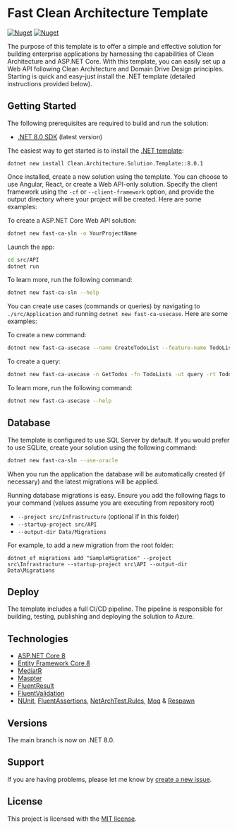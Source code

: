 # Fast Clean Architecture Template

[![Nuget](https://img.shields.io/nuget/v/Fast.Clean.Architecture.Solution.Template?label=NuGet)](https://www.nuget.org/packages/Fast.Clean.Architecture.Solution.Template)
[![Nuget](https://img.shields.io/nuget/dt/Fast.Clean.Architecture.Solution.Template?label=Downloads)](https://www.nuget.org/packages/Fast.Clean.Architecture.Solution.Template)

The purpose of this template is to offer a simple and effective solution for building enterprise applications 
by harnessing the capabilities of Clean Architecture and ASP.NET Core. 
With this template, you can easily set up a Web API following Clean Architecture and Domain Drive Design principles. 
Starting is quick and easy-just install the .NET template (detailed instructions provided below).


## Getting Started

The following prerequisites are required to build and run the solution:

- [.NET 8.0 SDK](https://dotnet.microsoft.com/download/dotnet/8.0) (latest version)

The easiest way to get started is to install the [.NET template](https://www.nuget.org/packages/Fast.Clean.Architecture.Solution.Template):
```
dotnet new install Clean.Architecture.Solution.Template::8.0.1
```

Once installed, create a new solution using the template. You can choose to use Angular, React, or create a Web API-only solution. Specify the client framework using the `-cf` or `--client-framework` option, and provide the output directory where your project will be created. Here are some examples:

To create a ASP.NET Core Web API solution:
```bash
dotnet new fast-ca-sln -o YourProjectName
```

Launch the app:
```bash
cd src/API
dotnet run
```

To learn more, run the following command:
```bash
dotnet new fast-ca-sln --help
```

You can create use cases (commands or queries) by navigating to `./src/Application` and running `dotnet new fast-ca-usecase`. Here are some examples:

To create a new command:
```bash
dotnet new fast-ca-usecase --name CreateTodoList --feature-name TodoLists --usecase-type command --return-type int
```

To create a query:
```bash
dotnet new fast-ca-usecase -n GetTodos -fn TodoLists -ut query -rt TodosVm
```

To learn more, run the following command:
```bash
dotnet new fast-ca-usecase --help
```

## Database

The template is configured to use SQL Server by default. If you would prefer to use SQLite, create your solution using the following command:

```bash
dotnet new fast-ca-sln --use-oracle
```

When you run the application the database will be automatically created (if necessary) and the latest migrations will be applied.

Running database migrations is easy. Ensure you add the following flags to your command (values assume you are executing from repository root)

* `--project src/Infrastructure` (optional if in this folder)
* `--startup-project src/API`
* `--output-dir Data/Migrations`

For example, to add a new migration from the root folder:

 `dotnet ef migrations add "SampleMigration" --project src\Infrastructure --startup-project src\API --output-dir Data\Migrations`

## Deploy

The template includes a full CI/CD pipeline. The pipeline is responsible for building, testing, publishing and deploying the solution to Azure.

## Technologies

* [ASP.NET Core 8](https://docs.microsoft.com/en-us/aspnet/core/introduction-to-aspnet-core)
* [Entity Framework Core 8](https://docs.microsoft.com/en-us/ef/core/)
* [MediatR](https://github.com/jbogard/MediatR)
* [Maspter](https://github.com/MapsterMapper/Mapster)
* [FluentResult](https://github.com/altmann/FluentResults)
* [FluentValidation](https://fluentvalidation.net/)
* [NUnit](https://nunit.org/), [FluentAssertions](https://fluentassertions.com/), [NetArchTest.Rules](https://github.com/BenMorris/NetArchTest), [Moq](https://github.com/devlooped/moq) & [Respawn](https://github.com/jbogard/Respawn)

## Versions
The main branch is now on .NET 8.0.

## Support

If you are having problems, please let me know by [create a new issue](https://github.com/christianrd/FastCleanArchitecture/issues/new/choose).

## License

This project is licensed with the [MIT license](LICENSE).
